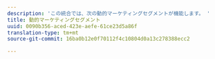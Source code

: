 ```yaml
---
description: 'この統合では、次の動的マーケティングセグメントが機能します。 '
title: 動的マーケティングセグメント
uuid: 0090b356-aced-423e-aefe-61ce23d5a86f
translation-type: tm+mt
source-git-commit: 16ba0b12e0f70112f4c10804d0a13c278388ecc2

---
```




